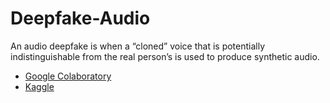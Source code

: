 # Deepfake-Audio
 An audio deepfake is when a “cloned” voice that is potentially indistinguishable from the real person’s is used to produce synthetic audio.

 - [Google Colaboratory](https://github.com/Amey-Thakur/DEEPFAKE-AUDIO/blob/main/DEEPFAKE_AUDIO.ipynb)
 - [Kaggle](https://www.kaggle.com/ameythakur20/deepfake-audio)
